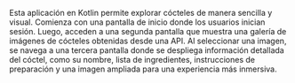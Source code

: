 
Esta aplicación en Kotlin permite explorar cócteles de manera sencilla y visual. Comienza con una pantalla de inicio donde los usuarios inician sesión. Luego, acceden a una segunda pantalla que muestra una galería de imágenes de cócteles obtenidas desde una API. Al seleccionar una imagen, se navega a una tercera pantalla donde se despliega información detallada del cóctel, como su nombre, lista de ingredientes, instrucciones de preparación y una imagen ampliada para una experiencia más inmersiva.
